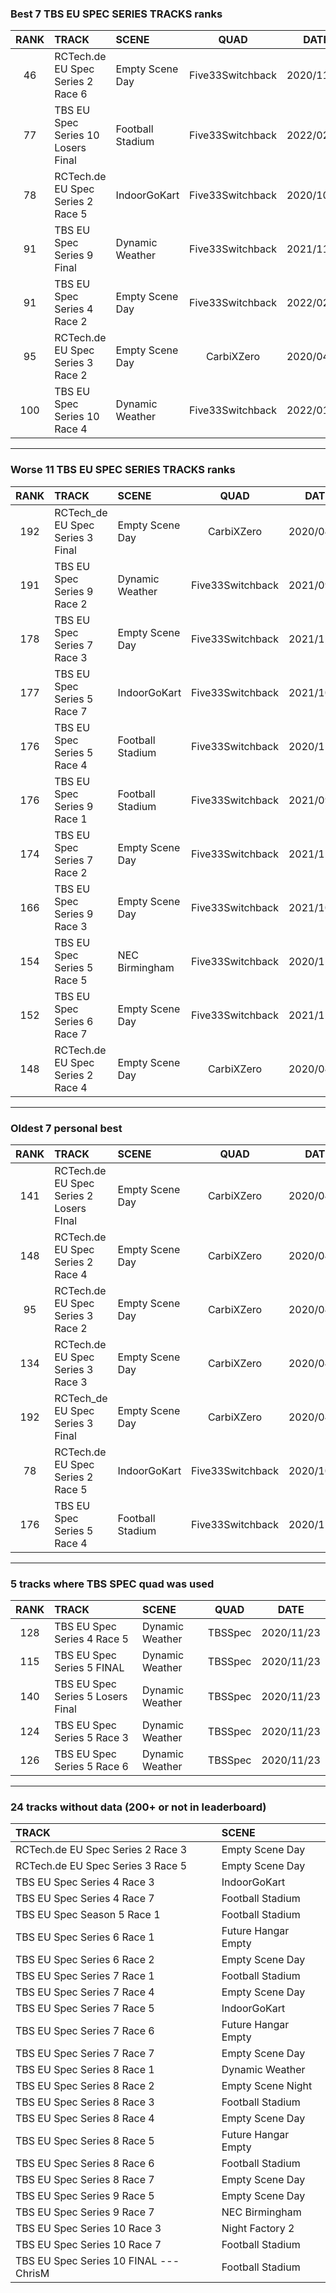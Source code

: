 ### Best 7 TBS EU SPEC SERIES TRACKS ranks
|RANK|TRACK|SCENE|QUAD|DATE|
|:---:|:---|:---|:---:|:---:|
|46|RCTech.de EU Spec Series 2 Race 6|Empty Scene Day|Five33Switchback|2020/11/13|
|77|TBS EU Spec Series 10 Losers Final|Football Stadium|Five33Switchback|2022/02/19|
|78|RCTech.de EU Spec Series 2 Race 5|IndoorGoKart|Five33Switchback|2020/10/01|
|91|TBS EU Spec Series 9 Final|Dynamic Weather|Five33Switchback|2021/11/15|
|91|TBS EU Spec Series 4 Race 2|Empty Scene Day|Five33Switchback|2022/02/15|
|95|RCTech.de EU Spec Series 3 Race 2|Empty Scene Day|CarbiXZero|2020/04/06|
|100|TBS EU Spec Series 10 Race 4|Dynamic Weather|Five33Switchback|2022/01/08|
---
### Worse 11 TBS EU SPEC SERIES TRACKS ranks
|RANK|TRACK|SCENE|QUAD|DATE|
|:---:|:---|:---|:---:|:---:|
|192|RCTech_de EU Spec Series 3 Final|Empty Scene Day|CarbiXZero|2020/04/21|
|191|TBS EU Spec Series 9 Race 2|Dynamic Weather|Five33Switchback|2021/09/18|
|178|TBS EU Spec Series 7 Race 3|Empty Scene Day|Five33Switchback|2021/12/17|
|177|TBS EU Spec Series 5 Race 7|IndoorGoKart|Five33Switchback|2021/10/07|
|176|TBS EU Spec Series 5 Race 4|Football Stadium|Five33Switchback|2020/11/03|
|176|TBS EU Spec Series 9 Race 1|Football Stadium|Five33Switchback|2021/09/16|
|174|TBS EU Spec Series 7 Race 2|Empty Scene Day|Five33Switchback|2021/12/20|
|166|TBS EU Spec Series 9 Race 3|Empty Scene Day|Five33Switchback|2021/10/03|
|154|TBS EU Spec Series 5 Race 5|NEC Birmingham|Five33Switchback|2020/11/04|
|152|TBS EU Spec Series 6 Race 7|Empty Scene Day|Five33Switchback|2021/12/17|
|148|RCTech.de EU Spec Series 2 Race 4|Empty Scene Day|CarbiXZero|2020/04/06|
---
### Oldest 7 personal best
|RANK|TRACK|SCENE|QUAD|DATE|
|:---:|:---|:---|:---:|:---:|
|141|RCTech.de EU Spec Series 2 Losers FInal|Empty Scene Day|CarbiXZero|2020/04/06|
|148|RCTech.de EU Spec Series 2 Race 4|Empty Scene Day|CarbiXZero|2020/04/06|
|95|RCTech.de EU Spec Series 3 Race 2|Empty Scene Day|CarbiXZero|2020/04/06|
|134|RCTech.de EU Spec Series 3 Race 3|Empty Scene Day|CarbiXZero|2020/04/06|
|192|RCTech_de EU Spec Series 3 Final|Empty Scene Day|CarbiXZero|2020/04/21|
|78|RCTech.de EU Spec Series 2 Race 5|IndoorGoKart|Five33Switchback|2020/10/01|
|176|TBS EU Spec Series 5 Race 4|Football Stadium|Five33Switchback|2020/11/03|
---
### 5 tracks where TBS SPEC quad was used
|RANK|TRACK|SCENE|QUAD|DATE|
|:---:|:---|:---|:---:|:---:|
|128|TBS EU Spec Series 4 Race 5|Dynamic Weather|TBSSpec|2020/11/23|
|115|TBS EU Spec Series 5 FINAL|Dynamic Weather|TBSSpec|2020/11/23|
|140|TBS EU Spec Series 5 Losers Final|Dynamic Weather|TBSSpec|2020/11/23|
|124|TBS EU Spec Series 5 Race 3|Dynamic Weather|TBSSpec|2020/11/23|
|126|TBS EU Spec Series 5 Race 6|Dynamic Weather|TBSSpec|2020/11/23|
---
### 24 tracks without data (200+ or not in leaderboard)
|TRACK|SCENE|
|:---|:---|
|RCTech.de EU Spec Series 2 Race 3|Empty Scene Day|
|RCTech.de EU Spec Series 3 Race 5|Empty Scene Day|
|TBS EU Spec Series 4 Race 3|IndoorGoKart|
|TBS EU Spec Series 4 Race 7|Football Stadium|
|TBS EU Spec Season 5 Race 1|Football Stadium|
|TBS EU Spec Series 6 Race 1|Future Hangar Empty|
|TBS EU Spec Series 6 Race 2|Empty Scene Day|
|TBS EU Spec Series 7 Race 1|Football Stadium|
|TBS EU Spec Series 7 Race 4|Empty Scene Day|
|TBS EU Spec Series 7 Race 5|IndoorGoKart|
|TBS EU Spec Series 7 Race 6|Future Hangar Empty|
|TBS EU Spec Series 7 Race 7|Empty Scene Day|
|TBS EU Spec Series 8 Race 1|Dynamic Weather|
|TBS EU Spec Series 8 Race 2|Empty Scene Night|
|TBS EU Spec Series 8 Race 3|Football Stadium|
|TBS EU Spec Series 8 Race 4|Empty Scene Day|
|TBS EU Spec Series 8 Race 5|Future Hangar Empty|
|TBS EU Spec Series 8 Race 6|Football Stadium|
|TBS EU Spec Series 8 Race 7|Empty Scene Day|
|TBS EU Spec Series 9 Race 5|Empty Scene Day|
|TBS EU Spec Series 9 Race 7|NEC Birmingham|
|TBS EU Spec Series 10 Race 3|Night Factory 2|
|TBS EU Spec Series 10 Race 7|Football Stadium|
|TBS EU Spec Series 10 FINAL --- ChrisM|Football Stadium|
